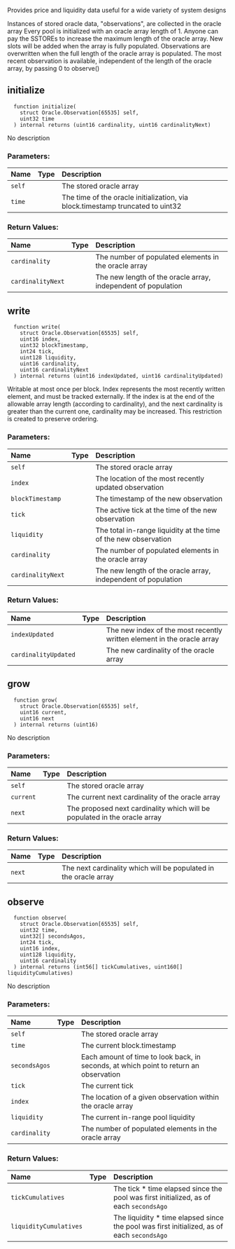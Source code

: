 Provides price and liquidity data useful for a wide variety of system designs

Instances of stored oracle data, "observations", are collected in the oracle array
Every pool is initialized with an oracle array length of 1. Anyone can pay the SSTOREs to increase the
maximum length of the oracle array. New slots will be added when the array is fully populated.
Observations are overwritten when the full length of the oracle array is populated.
The most recent observation is available, independent of the length of the oracle array, by passing 0 to observe()

## initialize
```solidity
  function initialize(
    struct Oracle.Observation[65535] self, 
    uint32 time
  ) internal returns (uint16 cardinality, uint16 cardinalityNext)
```
No description
### Parameters:
| Name | Type | Description                                                          |
| :--- | :--- | :------------------------------------------------------------------- |
|`self` |  | The stored oracle array
|`time` |  | The time of the oracle initialization, via block.timestamp truncated to uint32

### Return Values:
| Name                           | Type          | Description                                                                  |
| :----------------------------- | :------------ | :--------------------------------------------------------------------------- |
|`cardinality`|  | The number of populated elements in the oracle array
|`cardinalityNext`|  | The new length of the oracle array, independent of population
## write
```solidity
  function write(
    struct Oracle.Observation[65535] self, 
    uint16 index, 
    uint32 blockTimestamp, 
    int24 tick, 
    uint128 liquidity, 
    uint16 cardinality, 
    uint16 cardinalityNext
  ) internal returns (uint16 indexUpdated, uint16 cardinalityUpdated)
```
Writable at most once per block. Index represents the most recently written element, and must be tracked externally.
If the index is at the end of the allowable array length (according to cardinality), and the next cardinality
is greater than the current one, cardinality may be increased. This restriction is created to preserve ordering.

### Parameters:
| Name | Type | Description                                                          |
| :--- | :--- | :------------------------------------------------------------------- |
|`self` |  | The stored oracle array
|`index` |  | The location of the most recently updated observation
|`blockTimestamp` |  | The timestamp of the new observation
|`tick` |  | The active tick at the time of the new observation
|`liquidity` |  | The total in-range liquidity at the time of the new observation
|`cardinality` |  | The number of populated elements in the oracle array
|`cardinalityNext` |  | The new length of the oracle array, independent of population

### Return Values:
| Name                           | Type          | Description                                                                  |
| :----------------------------- | :------------ | :--------------------------------------------------------------------------- |
|`indexUpdated`|  | The new index of the most recently written element in the oracle array
|`cardinalityUpdated`|  | The new cardinality of the oracle array
## grow
```solidity
  function grow(
    struct Oracle.Observation[65535] self, 
    uint16 current, 
    uint16 next
  ) internal returns (uint16)
```
No description
### Parameters:
| Name | Type | Description                                                          |
| :--- | :--- | :------------------------------------------------------------------- |
|`self` |  | The stored oracle array
|`current` |  | The current next cardinality of the oracle array
|`next` |  | The proposed next cardinality which will be populated in the oracle array

### Return Values:
| Name                           | Type          | Description                                                                  |
| :----------------------------- | :------------ | :--------------------------------------------------------------------------- |
|`next`|  | The next cardinality which will be populated in the oracle array
## observe
```solidity
  function observe(
    struct Oracle.Observation[65535] self, 
    uint32 time, 
    uint32[] secondsAgos, 
    int24 tick, 
    uint16 index, 
    uint128 liquidity, 
    uint16 cardinality
  ) internal returns (int56[] tickCumulatives, uint160[] liquidityCumulatives)
```
No description
### Parameters:
| Name | Type | Description                                                          |
| :--- | :--- | :------------------------------------------------------------------- |
|`self` |  | The stored oracle array
|`time` |  | The current block.timestamp
|`secondsAgos` |  | Each amount of time to look back, in seconds, at which point to return an observation
|`tick` |  | The current tick
|`index` |  | The location of a given observation within the oracle array
|`liquidity` |  | The current in-range pool liquidity
|`cardinality` |  | The number of populated elements in the oracle array

### Return Values:
| Name                           | Type          | Description                                                                  |
| :----------------------------- | :------------ | :--------------------------------------------------------------------------- |
|`tickCumulatives`|  | The tick * time elapsed since the pool was first initialized, as of each `secondsAgo`
|`liquidityCumulatives`|  | The liquidity * time elapsed since the pool was first initialized, as of each `secondsAgo`
